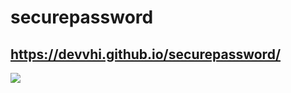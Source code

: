 # securepassword

## https://devvhi.github.io/securepassword/

![](https://i.imgur.com/SzD1eGS.png)
